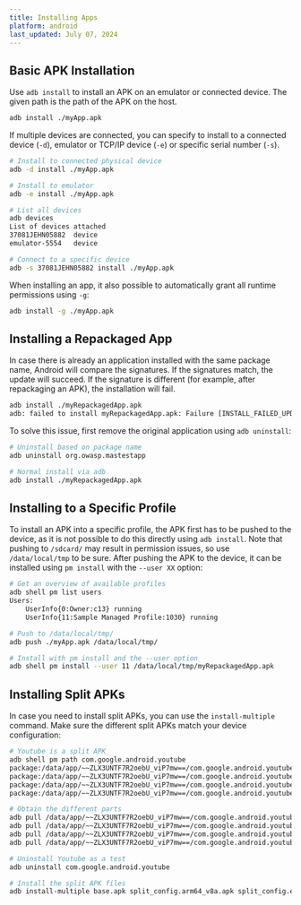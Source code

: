 ```yaml
---
title: Installing Apps
platform: android
last_updated: July 07, 2024
---
```


## Basic APK Installation

Use `adb install` to install an APK on an emulator or connected device. The given path is the path of the APK on the host.

```bash
adb install ./myApp.apk
```

If multiple devices are connected, you can specify to install to a connected device (`-d`), emulator or TCP/IP device (`-e`) or specific serial number (`-s`).

```bash
# Install to connected physical device
adb -d install ./myApp.apk

# Install to emulator
adb -e install ./myApp.apk

# List all devices
adb devices
List of devices attached
37081JEHN05882	device
emulator-5554	device

# Connect to a specific device
adb -s 37081JEHN05882 install ./myApp.apk
```

When installing an app, it also possible to automatically grant all runtime permissions using `-g`:

```bash
adb install -g ./myApp.apk
```

## Installing a Repackaged App

In case there is already an application installed with the same package name, Android will compare the signatures. If the signatures match, the update will succeed. If the signature is different (for example, after repackaging an APK), the installation will fail.

```bash
adb install ./myRepackagedApp.apk
adb: failed to install myRepackagedApp.apk: Failure [INSTALL_FAILED_UPDATE_INCOMPATIBLE: Existing package org.owasp.mastestapp signatures do not match newer version; ignoring!]
```

To solve this issue, first remove the original application using `adb uninstall`:

```bash
# Uninstall based on package name
adb uninstall org.owasp.mastestapp

# Normal install via adb
adb install ./myRepackagedApp.apk
```

## Installing to a Specific Profile

To install an APK into a specific profile, the APK first has to be pushed to the device, as it is not possible to do this directly using `adb install`. Note that pushing to `/sdcard/` may result in permission issues, so use `/data/local/tmp` to be sure. After pushing the APK to the device, it can be installed using `pm install` with the `--user XX` option:

```bash
# Get an overview of available profiles
adb shell pm list users
Users:
	UserInfo{0:Owner:c13} running
	UserInfo{11:Sample Managed Profile:1030} running

# Push to /data/local/tmp/
adb push ./myApp.apk /data/local/tmp/

# Install with pm install and the --user option
adb shell pm install --user 11 /data/local/tmp/myRepackagedApp.apk
```

## Installing Split APKs

In case you need to install split APKs, you can use the `install-multiple` command. Make sure the different split APKs match your device configuration:

```bash
# Youtube is a split APK
adb shell pm path com.google.android.youtube
package:/data/app/~~ZLX3UNTF7R2oebU_viP7mw==/com.google.android.youtube-Rhm4GURIQ4twNvR6wxqc6w==/base.apk
package:/data/app/~~ZLX3UNTF7R2oebU_viP7mw==/com.google.android.youtube-Rhm4GURIQ4twNvR6wxqc6w==/split_config.arm64_v8a.apk
package:/data/app/~~ZLX3UNTF7R2oebU_viP7mw==/com.google.android.youtube-Rhm4GURIQ4twNvR6wxqc6w==/split_config.en.apk
package:/data/app/~~ZLX3UNTF7R2oebU_viP7mw==/com.google.android.youtube-Rhm4GURIQ4twNvR6wxqc6w==/split_config.xxhdpi.apk

# Obtain the different parts
adb pull /data/app/~~ZLX3UNTF7R2oebU_viP7mw==/com.google.android.youtube-Rhm4GURIQ4twNvR6wxqc6w==/base.apk
adb pull /data/app/~~ZLX3UNTF7R2oebU_viP7mw==/com.google.android.youtube-Rhm4GURIQ4twNvR6wxqc6w==/split_config.arm64_v8a.apk
adb pull /data/app/~~ZLX3UNTF7R2oebU_viP7mw==/com.google.android.youtube-Rhm4GURIQ4twNvR6wxqc6w==/split_config.en.apk
adb pull /data/app/~~ZLX3UNTF7R2oebU_viP7mw==/com.google.android.youtube-Rhm4GURIQ4twNvR6wxqc6w==/split_config.xxhdpi.apk

# Uninstall Youtube as a test
adb uninstall com.google.android.youtube

# Install the split APK files
adb install-multiple base.apk split_config.arm64_v8a.apk split_config.en.apk split_config.xxhdpi.apk
```
